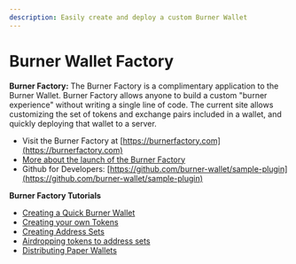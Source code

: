 ```yaml
---
description: Easily create and deploy a custom Burner Wallet
---
```


# Burner Wallet Factory

**Burner Factory:** The Burner Factory is a complimentary application to the Burner Wallet. Burner Factory allows anyone to build a custom "burner experience" without writing a single line of code. The current site allows customizing the set of tokens and exchange pairs included in a wallet, and quickly deploying that wallet to a server. 

* Visit the Burner Factory at [https://burnerfactory.com](https://burnerfactory.com)
* [More about the launch of the Burner Factory](https://medium.com/@dmihal/your-own-burner-wallet-in-3-minutes-introducing-the-burner-factory-prototype-48452e1ff48)
* Github for Developers: [https://github.com/burner-wallet/sample-plugin](https://github.com/burner-wallet/sample-plugin)

**Burner Factory Tutorials**

* [Creating a Quick Burner Wallet](creating-a-quick-burner-wallet.md)
* [Creating your own Tokens](creating-your-own-burner-wallet-token.md)
* [Creating Address Sets](address-sets/)
* [Airdropping tokens to address sets](address-sets/airdrop-tokens-to-an-address-set.md)
* [Distributing Paper Wallets](address-sets/distribute-paper-wallets.md)





